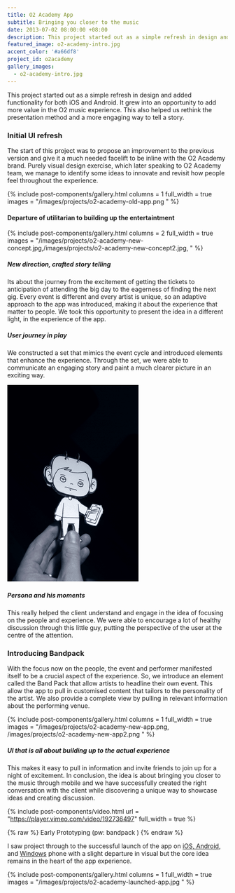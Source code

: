 ```yaml
---
title: O2 Academy App
subtitle: Bringing you closer to the music
date: 2013-07-02 08:00:00 +08:00
description: This project started out as a simple refresh in design and added functionality for both iOS and Android. It grew into an opportunity to add more value in the O2 music experience. This also helped us rethink the presentation method and a more engaging way to tell a story.
featured_image: o2-academy-intro.jpg
accent_color: '#a66df8'
project_id: o2academy
gallery_images:
  - o2-academy-intro.jpg
---
```


This project started out as a simple refresh in design and added functionality for both iOS and Android. It grew into an opportunity to add more value in the O2 music experience. This also helped us rethink the presentation method and a more engaging way to tell a story.

### Initial UI refresh

The start of this project was to propose an improvement to the previous version and give it a much needed facelift to be inline with the O2 Academy brand. Purely visual design exercise, which later speaking to O2 Academy team, we manage to identify some ideas to innovate and revisit how people feel throughout the experience.

{% include post-components/gallery.html
	columns = 1
	full_width = true
	images = "/images/projects/o2-academy-old-app.png
	"
%}

#### Departure of utilitarian to building up the entertaintment
{% include post-components/gallery.html
	columns = 2
	full_width = true
	images = "/images/projects/o2-academy-new-concept.jpg,/images/projects/o2-academy-new-concept2.jpg,
	"
%}

##### New direction, crafted story telling

Its about the journey from the excitement of getting the tickets to anticipation of attending the big day to the eagerness of finding the next gig. Every event is different and every artist is unique, so an adaptive approach to the app was introduced, making it about the experience that matter to people. We took this opportunity to present the idea in a different light, in the experience of the app.

##### User journey in play

We constructed a set that mimics the event cycle and introduced elements that enhance the experience. Through the set, we were able to communicate an engaging story and paint a much clearer picture in an exciting way.

![O2 academy persona moments](/images/projects/o2-academy-persona.gif 'Persona and his moments')

##### Persona and his moments

This really helped the client understand and engage in the idea of focusing on the people and experience. We were able to encourage a lot of healthy discussion through this little guy, putting the perspective of the user at the centre of the attention.

### Introducing Bandpack

With the focus now on the people, the event and performer manifested itself to be a crucial aspect of the experience. So, we introduce an element called the Band Pack that allow artists to headline their own event. This allow the app to pull in customised content that tailors to the personality of the artist. We also provide a complete view by pulling in relevant information about the performing venue.

{% include post-components/gallery.html
	columns = 1
	full_width = true
	images = "/images/projects/o2-academy-new-app.png, /images/projects/o2-academy-new-app2.png
	"
%}

##### UI that is all about building up to the actual experience

This makes it easy to pull in information and invite friends to join up for a night of excitement. In conclusion, the idea is about bringing you closer to the music through mobile and we have successfully created the right conversation with the client while discovering a unique way to showcase ideas and creating discussion.

{% include post-components/video.html
	url = "https://player.vimeo.com/video/192736497"
	full_width = true
%}

{% raw %}
Early Prototyping (pw: bandpack )
{% endraw %}

I saw project through to the successful launch of the app on [iOS, Android](http://www.o2.co.uk/apps/o2-academy), and [Windows](https://www.microsoft.com/en-sg/store/p/o2-academy/9wzdncrdqtnv_) phone with a slight departure in visual but the core idea remains in the heart of the app experience.

{% include post-components/gallery.html
	columns = 1
	full_width = true
	images = "/images/projects/o2-academy-launched-app.jpg
	"
%}